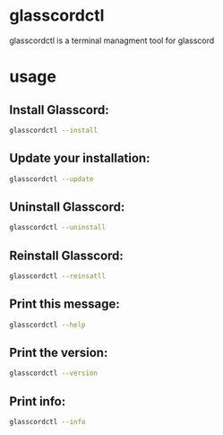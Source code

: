 # glasscordctl

glasscordctl is a terminal managment tool for glasscord

# usage

## Install Glasscord:

```bash
glasscordctl --install
```

## Update your installation:

```bash
glasscordctl --update
```

## Uninstall Glasscord:

```bash
glasscordctl --uninstall
```

## Reinstall Glasscord:

```bash
glasscordctl --reinsatll
```

## Print this message:

```bash
glasscordctl --help
```

## Print the version:

```bash
glasscordctl --version
```

## Print info:

```bash
glasscordctl --info
```
